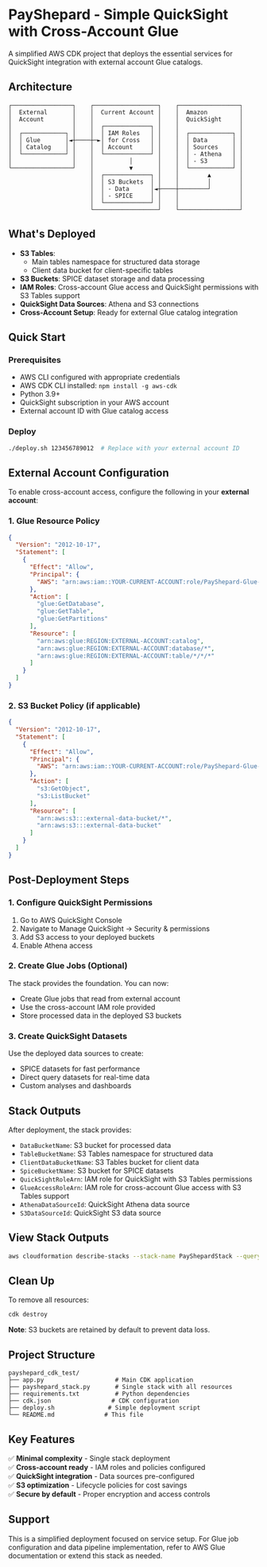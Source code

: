# PayShepard - Simple QuickSight with Cross-Account Glue

A simplified AWS CDK project that deploys the essential services for QuickSight integration with external account Glue catalogs.

## Architecture

```
┌─────────────────┐    ┌──────────────────┐    ┌─────────────────┐
│  External       │    │  Current Account │    │  Amazon         │
│  Account        │    │                  │    │  QuickSight     │
│                 │    │  ┌─────────────┐ │    │                 │
│  ┌────────────┐ │    │  │ IAM Roles   │ │    │  ┌────────────┐ │
│  │ Glue       │◄┼────┼─►│ for Cross   │ │    │  │ Data       │ │
│  │ Catalog    │ │    │  │ Account     │ │    │  │ Sources    │ │
│  └────────────┘ │    │  └─────────────┘ │    │  │ - Athena   │ │
│                 │    │          │       │    │  │ - S3       │ │
└─────────────────┘    │          ▼       │    │  └────────────┘ │
                       │  ┌─────────────┐ │    │        ▲        │
                       │  │ S3 Buckets  │ │    │        │        │
                       │  │ - Data      │◄┼────┼────────┘        │
                       │  │ - SPICE     │ │    │                 │
                       │  └─────────────┘ │    │                 │
                       └──────────────────┘    └─────────────────┘
```

## What's Deployed

- **S3 Tables**: 
  - Main tables namespace for structured data storage
  - Client data bucket for client-specific tables
- **S3 Buckets**: SPICE dataset storage and data processing
- **IAM Roles**: Cross-account Glue access and QuickSight permissions with S3 Tables support
- **QuickSight Data Sources**: Athena and S3 connections
- **Cross-Account Setup**: Ready for external Glue catalog integration

## Quick Start

### Prerequisites

- AWS CLI configured with appropriate credentials
- AWS CDK CLI installed: `npm install -g aws-cdk`
- Python 3.9+
- QuickSight subscription in your AWS account
- External account ID with Glue catalog access

### Deploy

```bash
./deploy.sh 123456789012  # Replace with your external account ID
```

## External Account Configuration

To enable cross-account access, configure the following in your **external account**:

### 1. Glue Resource Policy

```json
{
  "Version": "2012-10-17",
  "Statement": [
    {
      "Effect": "Allow",
      "Principal": {
        "AWS": "arn:aws:iam::YOUR-CURRENT-ACCOUNT:role/PayShepard-Glue-CrossAccount-REGION"
      },
      "Action": [
        "glue:GetDatabase",
        "glue:GetTable", 
        "glue:GetPartitions"
      ],
      "Resource": [
        "arn:aws:glue:REGION:EXTERNAL-ACCOUNT:catalog",
        "arn:aws:glue:REGION:EXTERNAL-ACCOUNT:database/*",
        "arn:aws:glue:REGION:EXTERNAL-ACCOUNT:table/*/*/*"
      ]
    }
  ]
}
```

### 2. S3 Bucket Policy (if applicable)

```json
{
  "Version": "2012-10-17",
  "Statement": [
    {
      "Effect": "Allow",
      "Principal": {
        "AWS": "arn:aws:iam::YOUR-CURRENT-ACCOUNT:role/PayShepard-Glue-CrossAccount-REGION"
      },
      "Action": [
        "s3:GetObject",
        "s3:ListBucket"
      ],
      "Resource": [
        "arn:aws:s3:::external-data-bucket/*",
        "arn:aws:s3:::external-data-bucket"
      ]
    }
  ]
}
```

## Post-Deployment Steps

### 1. Configure QuickSight Permissions

1. Go to AWS QuickSight Console
2. Navigate to Manage QuickSight → Security & permissions  
3. Add S3 access to your deployed buckets
4. Enable Athena access

### 2. Create Glue Jobs (Optional)

The stack provides the foundation. You can now:
- Create Glue jobs that read from external account
- Use the cross-account IAM role provided
- Store processed data in the deployed S3 buckets

### 3. Create QuickSight Datasets

Use the deployed data sources to create:
- SPICE datasets for fast performance
- Direct query datasets for real-time data
- Custom analyses and dashboards

## Stack Outputs

After deployment, the stack provides:

- `DataBucketName`: S3 bucket for processed data  
- `TableBucketName`: S3 Tables namespace for structured data
- `ClientDataBucketName`: S3 Tables bucket for client data
- `SpiceBucketName`: S3 bucket for SPICE datasets
- `QuickSightRoleArn`: IAM role for QuickSight with S3 Tables permissions
- `GlueAccessRoleArn`: IAM role for cross-account Glue access with S3 Tables support
- `AthenaDataSourceId`: QuickSight Athena data source
- `S3DataSourceId`: QuickSight S3 data source

## View Stack Outputs

```bash
aws cloudformation describe-stacks --stack-name PayShepardStack --query "Stacks[0].Outputs"
```

## Clean Up

To remove all resources:

```bash
cdk destroy
```

**Note**: S3 buckets are retained by default to prevent data loss.

## Project Structure

```
payshepard_cdk_test/
├── app.py                    # Main CDK application
├── payshepard_stack.py       # Single stack with all resources
├── requirements.txt          # Python dependencies
├── cdk.json                 # CDK configuration  
├── deploy.sh               # Simple deployment script
└── README.md              # This file
```

## Key Features

✅ **Minimal complexity** - Single stack deployment  
✅ **Cross-account ready** - IAM roles and policies configured  
✅ **QuickSight integration** - Data sources pre-configured  
✅ **S3 optimization** - Lifecycle policies for cost savings  
✅ **Secure by default** - Proper encryption and access controls  

## Support

This is a simplified deployment focused on service setup. For Glue job configuration and data pipeline implementation, refer to AWS Glue documentation or extend this stack as needed.
